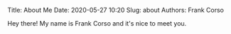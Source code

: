 Title: About Me
Date: 2020-05-27 10:20
Slug: about
Authors: Frank Corso

Hey there! My name is Frank Corso and it's nice to meet you.